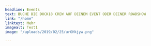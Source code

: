 ```yaml
---
headline: Events
text: BUCHE DIE DOCK18 CREW AUF DEINEM EVENT ODER DEINER ROADSHOW
link: "/home"
linktext: Mehr
imagealt: Test1
image: "/uploads/2019/02/25/urGHkjyw.png"

---
```

